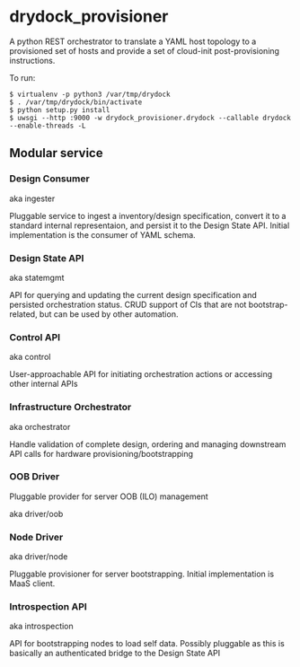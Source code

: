 # drydock_provisioner
A python REST orchestrator to translate a YAML host topology to a provisioned set of hosts and provide a set of cloud-init post-provisioning instructions.

To run:

    $ virtualenv -p python3 /var/tmp/drydock
    $ . /var/tmp/drydock/bin/activate
    $ python setup.py install
    $ uwsgi --http :9000 -w drydock_provisioner.drydock --callable drydock --enable-threads -L

## Modular service

### Design Consumer ###

aka ingester

Pluggable service to ingest a inventory/design specification, convert it to a standard
internal representaion, and persist it to the Design State API. Initial implementation
is the consumer of YAML schema.

### Design State API ###

aka statemgmt

API for querying and updating the current design specification and persisted orchestration status.
CRUD support of CIs that are not bootstrap-related, but can be used by other automation.

### Control API ###

aka control

User-approachable API for initiating orchestration actions or accessing other internal
APIs

### Infrastructure Orchestrator ###

aka orchestrator

Handle validation of complete design, ordering and managing downstream API calls for hardware
provisioning/bootstrapping

### OOB Driver ###

Pluggable provider for server OOB (ILO) management

aka driver/oob

### Node Driver ###

aka driver/node

Pluggable provisioner for server bootstrapping. Initial implementation is MaaS client.

### Introspection API ###

aka introspection

API for bootstrapping nodes to load self data. Possibly pluggable as this is basically an
authenticated bridge to the Design State API
